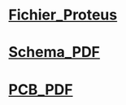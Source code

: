 # [Fichier_Proteus](IOT_UNOR4WIFI.pdsprj)
# [Schema_PDF](Fichiers_PDF_ou_PHOTOS/Schema.PDF)
# [PCB_PDF](Fichiers_PDF_ou_PHOTOS/PCB.pdf)
